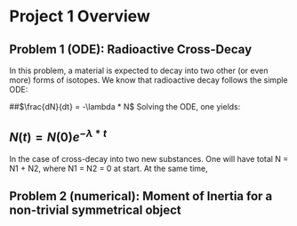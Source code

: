 # Project 1 Overview

## Problem 1 (ODE): Radioactive Cross-Decay
In this problem, a material is expected to decay into two other (or even more) forms of isotopes. We know that radioactive decay follows the simple ODE:

##$\frac{dN}{dt} = -\lambda * N$
Solving the ODE, one yields:
## $N(t) = N(0)e^{-\lambda * t}$

In the case of cross-decay into two new substances. One will have total N = N1 + N2, where N1 = N2 = 0 at start. At the same time, 

## Problem 2 (numerical): Moment of Inertia for a non-trivial symmetrical object
